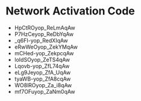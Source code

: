 # Network Activation Code
* HpCtROyop_ReLmAqAw
* P7HzCeyop_ReDbYqAw
* _q6FI-yop_RedXIqAw
* eRwWeOyop_ZekYMqAw
* mCHed-yop_ZekpcqAw
* loIdSOyop_ZeTS4qAw
* Lqovb-yop_ZfL74qAw
* eLg9Jeyop_ZfA_UqAw
* tyaWB-yop_ZfA8cqAw
* WO8lROyop_Za_i8qAw
* mf7OFuyop_ZaNm0qAw